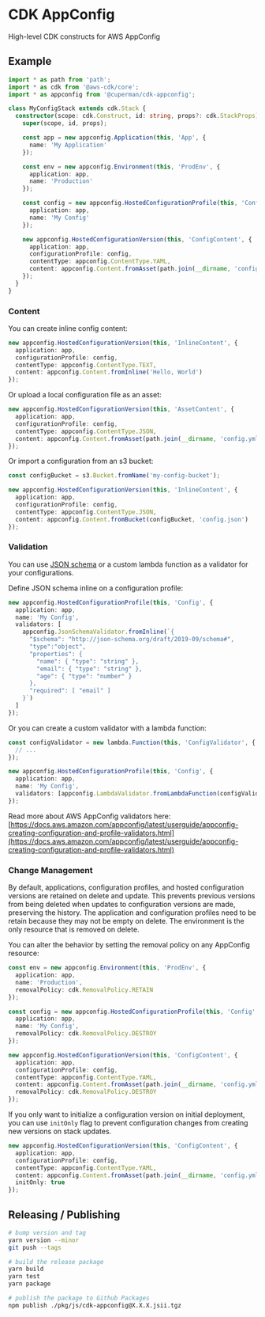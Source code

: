 # CDK AppConfig

High-level CDK constructs for AWS AppConfig

## Example

```ts
import * as path from 'path';
import * as cdk from '@aws-cdk/core';
import * as appconfig from '@cuperman/cdk-appconfig';

class MyConfigStack extends cdk.Stack {
  constructor(scope: cdk.Construct, id: string, props?: cdk.StackProps) {
    super(scope, id, props);

    const app = new appconfig.Application(this, 'App', {
      name: 'My Application'
    });

    const env = new appconfig.Environment(this, 'ProdEnv', {
      application: app,
      name: 'Production'
    });

    const config = new appconfig.HostedConfigurationProfile(this, 'Config', {
      application: app,
      name: 'My Config'
    });

    new appconfig.HostedConfigurationVersion(this, 'ConfigContent', {
      application: app,
      configurationProfile: config,
      contentType: appconfig.ContentType.YAML,
      content: appconfig.Content.fromAsset(path.join(__dirname, 'config.yml'))
    });
  }
}
```

### Content

You can create inline config content:

```ts
new appconfig.HostedConfigurationVersion(this, 'InlineContent', {
  application: app,
  configurationProfile: config,
  contentType: appconfig.ContentType.TEXT,
  content: appconfig.Content.fromInline('Hello, World')
});
```

Or upload a local configuration file as an asset:

```ts
new appconfig.HostedConfigurationVersion(this, 'AssetContent', {
  application: app,
  configurationProfile: config,
  contentType: appconfig.ContentType.JSON,
  content: appconfig.Content.fromAsset(path.join(__dirname, 'config.yml'))
});
```

Or import a configuration from an s3 bucket:

```ts
const configBucket = s3.Bucket.fromName('my-config-bucket');

new appconfig.HostedConfigurationVersion(this, 'InlineContent', {
  application: app,
  configurationProfile: config,
  contentType: appconfig.ContentType.JSON,
  content: appconfig.Content.fromBucket(configBucket, 'config.json')
});
```

### Validation

You can use [JSON schema](https://json-schema.org/) or a custom lambda function as a validator for your configurations.

Define JSON schema inline on a configuration profile:

```ts
new appconfig.HostedConfigurationProfile(this, 'Config', {
  application: app,
  name: 'My Config',
  validators: [
    appconfig.JsonSchemaValidator.fromInline(`{
      "$schema": "http://json-schema.org/draft/2019-09/schema#",
      "type":"object",
      "properties": {
        "name": { "type": "string" },
        "email": { "type": "string" },
        "age": { "type": "number" }
      },
      "required": [ "email" ]
    }`)
  ]
});
```

Or you can create a custom validator with a lambda function:

```ts
const configValidator = new lambda.Function(this, 'ConfigValidator', {
  // ...
});

new appconfig.HostedConfigurationProfile(this, 'Config', {
  application: app,
  name: 'My Config',
  validators: [appconfig.LambdaValidator.fromLambdaFunction(configValidator)]
});
```

Read more about AWS AppConfig validators here: [https://docs.aws.amazon.com/appconfig/latest/userguide/appconfig-creating-configuration-and-profile-validators.html](https://docs.aws.amazon.com/appconfig/latest/userguide/appconfig-creating-configuration-and-profile-validators.html)

### Change Management

By default, applications, configuration profiles, and hosted configuration versions are retained on delete and update. This prevents previous versions from being deleted when updates to configuration versions are made, preserving the history. The application and configuration profiles need to be retain because they may not be empty on delete. The environment is the only resource that is removed on delete.

You can alter the behavior by setting the removal policy on any AppConfig resource:

```ts
const env = new appconfig.Environment(this, 'ProdEnv', {
  application: app,
  name: 'Production',
  removalPolicy: cdk.RemovalPolicy.RETAIN
});

const config = new appconfig.HostedConfigurationProfile(this, 'Config', {
  application: app,
  name: 'My Config',
  removalPolicy: cdk.RemovalPolicy.DESTROY
});

new appconfig.HostedConfigurationVersion(this, 'ConfigContent', {
  application: app,
  configurationProfile: config,
  contentType: appconfig.ContentType.YAML,
  content: appconfig.Content.fromAsset(path.join(__dirname, 'config.yml')),
  removalPolicy: cdk.RemovalPolicy.DESTROY
});
```

If you only want to initialize a configuration version on initial deployment, you can use `initOnly` flag to prevent configuration changes from creating new versions on stack updates.

```ts
new appconfig.HostedConfigurationVersion(this, 'ConfigContent', {
  application: app,
  configurationProfile: config,
  contentType: appconfig.ContentType.YAML,
  content: appconfig.Content.fromAsset(path.join(__dirname, 'config.yml')),
  initOnly: true
});
```

## Releasing / Publishing

```bash
# bump version and tag
yarn version --minor
git push --tags

# build the release package
yarn build
yarn test
yarn package

# publish the package to Github Packages
npm publish ./pkg/js/cdk-appconfig@X.X.X.jsii.tgz
```
